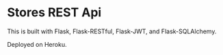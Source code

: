 # Stores REST Api

This is built with Flask, Flask-RESTful, Flask-JWT, and Flask-SQLAlchemy.

Deployed on Heroku.